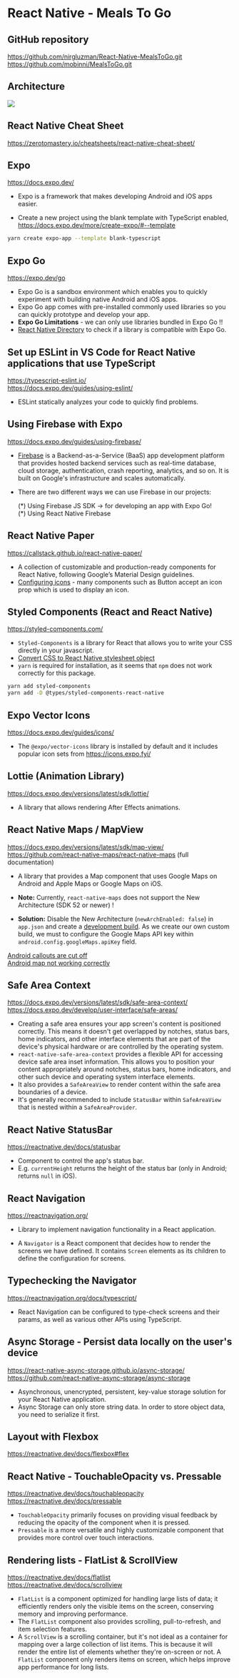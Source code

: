 # React Native - Meals To Go

## GitHub repository

https://github.com/nirgluzman/React-Native-MealsToGo.git <br />
https://github.com/mobinni/MealsToGo.git

## Architecture

![](./docs/images/architecture.png)

## React Native Cheat Sheet

https://zerotomastery.io/cheatsheets/react-native-cheat-sheet/

## Expo

https://docs.expo.dev/

- Expo is a framework that makes developing Android and iOS apps easier.

- Create a new project using the blank template with TypeScript enabled,
  https://docs.expo.dev/more/create-expo/#--template

```bash
yarn create expo-app --template blank-typescript

```

## Expo Go

https://expo.dev/go

- Expo Go is a sandbox environment which enables you to quickly experiment with building native
  Android and iOS apps.
- Expo Go app comes with pre-installed commonly used libraries so you can quickly prototype and
  develop your app.
- **Expo Go Limitations** - we can only use libraries bundled in Expo Go !!
- [React Native Directory](https://reactnative.directory/) to check if a library is compatible with
  Expo Go.

## Set up ESLint in VS Code for React Native applications that use TypeScript

https://typescript-eslint.io/ <br /> https://docs.expo.dev/guides/using-eslint/

- ESLint statically analyzes your code to quickly find problems.

## Using Firebase with Expo

https://docs.expo.dev/guides/using-firebase/

- [Firebase](https://firebase.google.com/) is a Backend-as-a-Service (BaaS) app development platform
  that provides hosted backend services such as real-time database, cloud storage, authentication,
  crash reporting, analytics, and so on. It is built on Google's infrastructure and scales
  automatically.

- There are two different ways we can use Firebase in our projects:

  (\*) Using Firebase JS SDK -> for developing an app with Expo Go! <br /> (\*) Using React Native
  Firebase

## React Native Paper

https://callstack.github.io/react-native-paper/

- A collection of customizable and production-ready components for React Native, following Google’s
  Material Design guidelines.
- [Configuring icons](https://callstack.github.io/react-native-paper/docs/guides/icons/#configuring-icons) -
  many components such as Button accept an icon prop which is used to display an icon.

## Styled Components (React and React Native)

https://styled-components.com/

- `Styled-Components` is a library for React that allows you to write your CSS directly in your
  javascript.
- [Convert CSS to React Native stylesheet object](https://github.com/styled-components/css-to-react-native)
- `yarn` is required for installation, as it seems that `npm` does not work correctly for this
  package.

```bash
yarn add styled-components
yarn add -D @types/styled-components-react-native
```

## Expo Vector Icons

https://docs.expo.dev/guides/icons/

- The `@expo/vector-icons` library is installed by default and it includes popular icon sets from
  https://icons.expo.fyi/

## Lottie (Animation Library)

https://docs.expo.dev/versions/latest/sdk/lottie/

- A library that allows rendering After Effects animations.

## React Native Maps / MapView

https://docs.expo.dev/versions/latest/sdk/map-view/ <br />
https://github.com/react-native-maps/react-native-maps (full documentation)

- A library that provides a Map component that uses Google Maps on Android and Apple Maps or Google
  Maps on iOS.

- **Note:** Currently, `react-native-maps` does not support the New Architecture (SDK 52 or newer) !

- **Solution:** Disable the New Architecture (`newArchEnabled: false`) in `app.json` and create a
  [development build](https://docs.expo.dev/develop/development-builds/create-a-build/). As we
  create our own custom build, we must to configure the Google Maps API key within
  `android.config.googleMaps.apiKey` field.

[Android callouts are cut off](https://github.com/react-native-maps/react-native-maps/issues/5216)
<br />
[Android map not working correctly](https://github.com/react-native-maps/react-native-maps/issues/5236)

## Safe Area Context

https://docs.expo.dev/versions/latest/sdk/safe-area-context/ <br />
https://docs.expo.dev/develop/user-interface/safe-areas/

- Creating a safe area ensures your app screen's content is positioned correctly. This means it
  doesn't get overlapped by notches, status bars, home indicators, and other interface elements that
  are part of the device's physical hardware or are controlled by the operating system.
- `react-native-safe-area-context` provides a flexible API for accessing device safe area inset
  information. This allows you to position your content appropriately around notches, status bars,
  home indicators, and other such device and operating system interface elements.
- It also provides a `SafeAreaView` to render content within the safe area boundaries of a device.
- It's generally recommended to include `StatusBar` within `SafeAreaView` that is nested within a
  `SafeAreaProvider`.

## React Native StatusBar

https://reactnative.dev/docs/statusbar

- Component to control the app's status bar.
- E.g. `currentHeight` returns the height of the status bar (only in Android; returns `null` in
  iOS).

## React Navigation

https://reactnavigation.org/

- Library to implement navigation functionality in a React application.

- A `Navigator` is a React component that decides how to render the screens we have defined. It
  contains `Screen` elements as its children to define the configuration for screens.

## Typechecking the Navigator

https://reactnavigation.org/docs/typescript/

- React Navigation can be configured to type-check screens and their params, as well as various
  other APIs using TypeScript.

## Async Storage - Persist data locally on the user's device

https://react-native-async-storage.github.io/async-storage/ </br>
https://github.com/react-native-async-storage/async-storage

- Asynchronous, unencrypted, persistent, key-value storage solution for your React Native
  application.
- Async Storage can only store string data. In order to store object data, you need to serialize it
  first.

## Layout with Flexbox

https://reactnative.dev/docs/flexbox#flex

## React Native - TouchableOpacity vs. Pressable

https://reactnative.dev/docs/touchableopacity <br /> https://reactnative.dev/docs/pressable

- `TouchableOpacity` primarily focuses on providing visual feedback by reducing the opacity of the
  component when it is pressed.
- `Pressable` is a more versatile and highly customizable component that provides more control over
  touch interactions.

## Rendering lists - FlatList & ScrollView

https://reactnative.dev/docs/flatlist <br /> https://reactnative.dev/docs/scrollview

- `FlatList` is a component optimized for handling large lists of data; it efficiently renders only
  the visible items on the screen, conserving memory and improving performance.
- The `FlatList` component also provides scrolling, pull-to-refresh, and item selection features.
- A `ScrollView` is a scrolling container, but it's not ideal as a container for mapping over a
  large collection of list items. This is because it will render the entire list of elements whether
  they're on-screen or not. A `FlatList` component only renders items on screen, which helps improve
  app performance for long lists.
